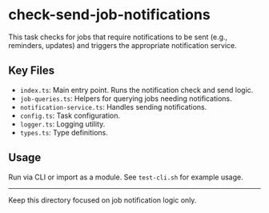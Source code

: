 # check-send-job-notifications

This task checks for jobs that require notifications to be sent (e.g., reminders, updates) and triggers the appropriate notification service.

## Key Files

- `index.ts`: Main entry point. Runs the notification check and send logic.
- `job-queries.ts`: Helpers for querying jobs needing notifications.
- `notification-service.ts`: Handles sending notifications.
- `config.ts`: Task configuration.
- `logger.ts`: Logging utility.
- `types.ts`: Type definitions.

## Usage

Run via CLI or import as a module. See `test-cli.sh` for example usage.

---
Keep this directory focused on job notification logic only. 